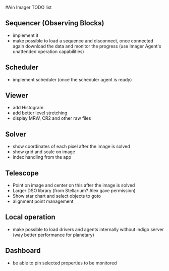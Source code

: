 #Ain Imager TODO list

## Sequencer (Observing Blocks)
- implement it
- make possible to load a sequence and disconnect, once connected again download the data and
monitor the progress (use Imager Agent's unattended operation capabilities)

## Scheduler
- implement scheduler (once the scheduler agent is ready)

## Viewer
- add Histogram
- add better level stretching
- display MRW, CR2 and other raw files

## Solver
- show coordinates of each pixel after the image is solved
- show grid and scale on image
- index handling from the app

## Telescope
- Point on image and center on this after the image is solved
- Larger DSO library (from Stellarium? Alex gave permission)
- Show star chart and select objects to goto
- alignment point management

## Local operation
- make possible to load drivers and agents internally without indigo server (way better performance for planetary)

## Dashboard
- be able to pin selected properties to be monitored
